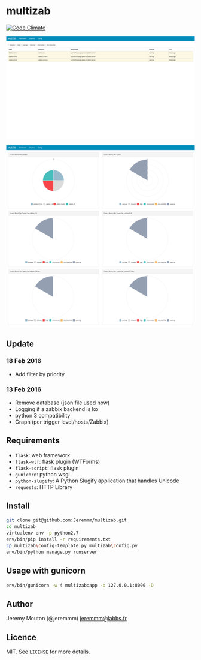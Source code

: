 # multizab
[![Code Climate](https://codeclimate.com/github/Jeremmm/multizab/badges/gpa.svg)](https://codeclimate.com/github/Jeremmm/multizab)

![ScreenShot](https://github.com/Jeremmm/multizab/blob/master/multizab/static/img/multizab_screen.png)

![ScreenShot](https://github.com/Jeremmm/multizab/blob/master/multizab/static/img/multizab_screen_graphics.png)


## Update
### 18 Feb 2016
 - Add filter by priority

### 13 Feb 2016
 - Remove database (json file used now)
 - Logging if a zabbix backend is ko
 - python 3 compatibility
 - Graph (per trigger level/hosts/Zabbix)

## Requirements
 - ``flask``: web framework
 - ``flask-wtf``: flask plugin (WTForms)
 - ``flask-script``: flask plugin
 - ``gunicorn``: python wsgi
 - ``python-slugify``: A Python Slugify application that handles Unicode
 - ``requests``: HTTP Library

## Install
```bash
git clone git@github.com:Jeremmm/multizab.git
cd multizab
virtualenv env -p python2.7
env/bin/pip install -r requirements.txt
cp multizab\config-template.py multizab\config.py
env/bin/python manage.py runserver
```

## Usage with gunicorn
```bash
env/bin/gunicorn -w 4 multizab:app -b 127.0.0.1:8000 -D
```

## Author
Jeremy Mouton (@jeremmm) <jeremmm@labbs.fr>

## Licence
MIT. See ``LICENSE`` for more details.